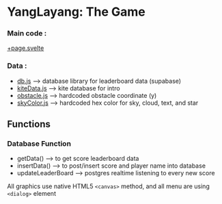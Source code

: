 # YangLayang: The Game

### Main code : 
[+page.svelte](https://github.com/louislugas/jurno-layangan/blob/main/src/routes/%2Bpage.svelte)

### Data :
- [db.js](https://github.com/louislugas/jurno-layangan/blob/main/src/lib/db.js) --> database library for leaderboard data (supabase)
- [kiteData.js](https://github.com/louislugas/jurno-layangan/blob/main/src/lib/kiteData.js) --> kite database for intro
- [obstacle.js](https://github.com/louislugas/jurno-layangan/blob/main/src/lib/obstacle.js) --> hardcoded obstacle coordinate (y)
- [skyColor.js](https://github.com/louislugas/jurno-layangan/blob/main/src/lib/skyColor.js) --> hardcoded hex color for sky, cloud, text, and star

## Functions

### Database Function
- getData() --> to get score leaderboard data
- insertData() --> to post/insert score and player name into database
- updateLeaderBoard --> postgres realtime listening to every new score

All graphics use native HTML5 `<canvas>` method, and all menu are using `<dialog>` element



